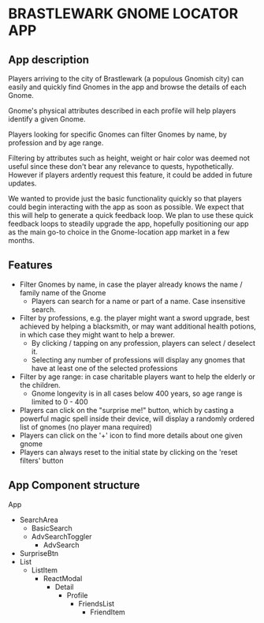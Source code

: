 # BRASTLEWARK GNOME LOCATOR APP

## App description

Players arriving to the city of Brastlewark (a populous Gnomish city) can easily and quickly find Gnomes in the app and browse the details of each Gnome.

Gnome's physical attributes described in each profile will help players identify a given Gnome.

Players looking for specific Gnomes can filter Gnomes by name, by profession and by age range.

Filtering by attributes such as height, weight or hair color was deemed not useful since these don't bear any relevance to quests, hypothetically. However if players ardently request this feature, it could be added in future updates.

We wanted to provide just the basic functionality quickly so that players could begin interacting with the app as soon as possible. We expect that this will help to generate a quick feedback loop. We plan to use these quick feedback loops to steadily upgrade the app, hopefully positioning our app as the main go-to choice in the Gnome-location app market in a few months.

## Features

- Filter Gnomes by name, in case the player already knows the name / family name of the Gnome
    - Players can search for a name or part of a name. Case insensitive search.
- Filter by professions, e.g. the player might want a sword upgrade, best achieved by helping a blacksmith, or may want additional health potions, in which case they might want to help a brewer.
    - By clicking / tapping on any profession, players can select / deselect it.
    - Selecting any number of professions will display any gnomes that have at least one of the selected professions
- Filter by age range: in case charitable players want to help the elderly or the children.
    - Gnome longevity is in all cases below 400 years, so age range is limited to 0 - 400
- Players can click on the "surprise me!" button, which by casting a powerful magic spell inside their device, will display a randomly ordered list of gnomes (no player mana required)
- Players can click on the '+' icon to find more details about one given gnome
- Players can always reset to the initial state by clicking on the 'reset filters' button

## App Component structure

App
- SearchArea
    - BasicSearch
    - AdvSearchToggler
        - AdvSearch
- SurpriseBtn
- List
    - ListItem
        - ReactModal
            - Detail
                - Profile
                    - FriendsList
                        - FriendItem